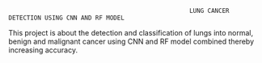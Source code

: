                                                       LUNG CANCER DETECTION USING CNN AND RF MODEL
This project is about the detection and classification of lungs into normal, benign and malignant cancer using CNN and RF model combined thereby increasing accuracy.

